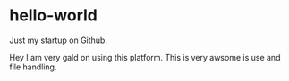 # hello-world
Just my startup on Github.

Hey I am very gald on using this platform. 
This is very awsome is use and file handling.
